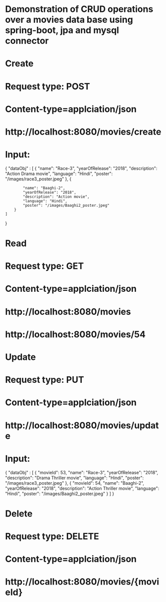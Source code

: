 # Demonstration of CRUD operations over a movies data base using spring-boot, jpa and mysql connector

# Create
# Request type: POST
# Content-type=applciation/json
# http://localhost:8080/movies/create

# Input:
{
	"dataObj" : [
		{
		    "name": "Race-3",
		    "yearOfRelease": "2018",
		    "description": "Action Drama movie",
		    "language": "Hindi",
		    "poster": "/images/race3_poster.jpeg"
		},
		{

		    "name": "Baaghi-2",
		    "yearOfRelease": "2018",
		    "description": "Action movie",
		    "language": "Hindi",
		    "poster": "/images/Baaghi2_poster.jpeg"
		}
	]
}

# Read
# Request type: GET
# Content-type=applciation/json
# http://localhost:8080/movies
# http://localhost:8080/movies/54

# Update
# Request type: PUT
# Content-type=applciation/json
# http://localhost:8080/movies/update

# Input:
{
	"dataObj" : [
		{
			"movieId": 53,
		    "name": "Race-3",
		    "yearOfRelease": "2018",
		    "description": "Drama Thriller movie",
		    "language": "Hindi",
		    "poster": "/images/race3_poster.jpeg"
		},
		{
		    "movieId": 54,
		    "name": "Baaghi-2",
		    "yearOfRelease": "2018",
		    "description": "Action Thriller movie",
		    "language": "Hindi",
		    "poster": "/images/Baaghi2_poster.jpeg"
		}
	]
}

# Delete
# Request type: DELETE
# Content-type=applciation/json
# http://localhost:8080/movies/{movieId}

